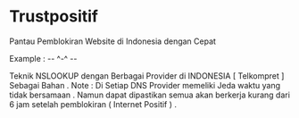 # Trustpositif
Pantau Pemblokiran Website di Indonesia dengan Cepat

Example :
-- ^-^ --

Teknik NSLOOKUP dengan Berbagai Provider di INDONESIA [ Telkompret ] Sebagai Bahan .
Note : Di Setiap DNS Provider memeliki Jeda waktu yang tidak bersamaan . 
Namun dapat dipastikan semua akan berkerja kurang dari 6 jam setelah pemblokiran ( Internet Positif ) .
